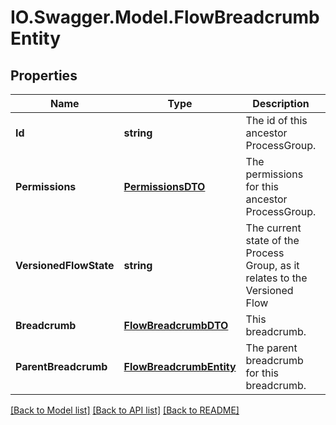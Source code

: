 # IO.Swagger.Model.FlowBreadcrumbEntity
## Properties

Name | Type | Description | Notes
------------ | ------------- | ------------- | -------------
**Id** | **string** | The id of this ancestor ProcessGroup. | [optional] 
**Permissions** | [**PermissionsDTO**](PermissionsDTO.md) | The permissions for this ancestor ProcessGroup. | [optional] 
**VersionedFlowState** | **string** | The current state of the Process Group, as it relates to the Versioned Flow | [optional] 
**Breadcrumb** | [**FlowBreadcrumbDTO**](FlowBreadcrumbDTO.md) | This breadcrumb. | [optional] 
**ParentBreadcrumb** | [**FlowBreadcrumbEntity**](FlowBreadcrumbEntity.md) | The parent breadcrumb for this breadcrumb. | [optional] 

[[Back to Model list]](../README.md#documentation-for-models) [[Back to API list]](../README.md#documentation-for-api-endpoints) [[Back to README]](../README.md)

